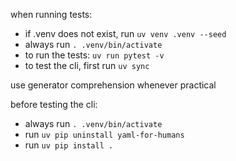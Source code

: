 

when running tests:
  - if .venv does not exist, run `uv venv .venv --seed`
  - always run `. .venv/bin/activate`
  - to run the tests: `uv run pytest -v`
  - to test the cli, first run `uv sync`

use generator comprehension whenever practical

before testing the cli:
  - always run `. .venv/bin/activate`
  - run `uv pip uninstall yaml-for-humans`
  - run `uv pip install .`

